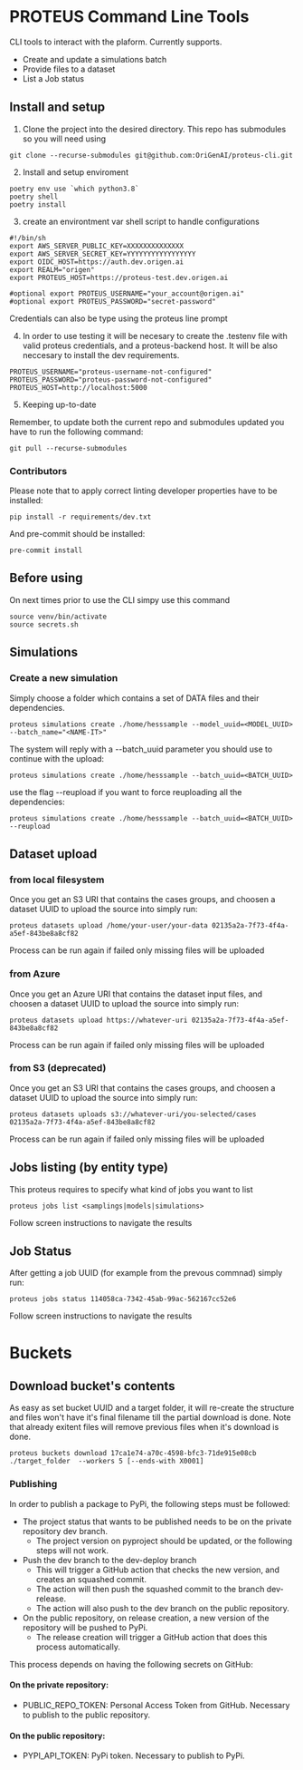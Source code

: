# PROTEUS Command Line Tools

CLI tools to interact with the plaform. Currently supports.

- Create and update a simulations batch
- Provide files to a dataset
- List a Job status

## Install and setup

1. Clone the project into the desired directory. This repo has submodules so you will need using

```
git clone --recurse-submodules git@github.com:OriGenAI/proteus-cli.git
```


2. Install and setup enviroment

```
poetry env use `which python3.8`
poetry shell
poetry install
```

3. create an environtment var shell script to handle configurations

```
#!/bin/sh
export AWS_SERVER_PUBLIC_KEY=XXXXXXXXXXXXXX
export AWS_SERVER_SECRET_KEY=YYYYYYYYYYYYYYYYY
export OIDC_HOST=https://auth.dev.origen.ai
export REALM="origen"
export PROTEUS_HOST=https://proteus-test.dev.origen.ai

#optional export PROTEUS_USERNAME="your_account@origen.ai"
#optional export PROTEUS_PASSWORD="secret-password"
```

Credentials can also be type using the proteus line prompt

4. In order to use testing it will be necesary to create the .testenv file with valid proteus credentials, and a proteus-backend host. It will be also neccesary to install the dev requirements.

```
PROTEUS_USERNAME="proteus-username-not-configured"
PROTEUS_PASSWORD="proteus-password-not-configured"
PROTEUS_HOST=http://localhost:5000
```

5. Keeping up-to-date

Remember, to update both the current repo and submodules updated you have to run the following command:

```
git pull --recurse-submodules
```

### Contributors

Please note that to apply correct linting developer properties have to be installed:

```
pip install -r requirements/dev.txt
```

And pre-commit should be installed:

```
pre-commit install
```



## Before using

On next times prior to use the CLI simpy use this command

```
source venv/bin/activate
source secrets.sh
```

## Simulations

### Create a new simulation

Simply choose a folder which contains a set of DATA files and their dependencies.

```
proteus simulations create ./home/hesssample --model_uuid=<MODEL_UUID> --batch_name="<NAME-IT>"
```

The system will reply with a --batch_uuid parameter you should use to continue with the upload:

```
proteus simulations create ./home/hesssample --batch_uuid=<BATCH_UUID>
```

use the flag --reupload if you want to force reuploading all the dependencies:

```
proteus simulations create ./home/hesssample --batch_uuid=<BATCH_UUID> --reupload
```

## Dataset upload

### from local filesystem

Once you get an S3 URI that contains the cases groups, and choosen a dataset UUID to upload the source into simply run:

```
proteus datasets upload /home/your-user/your-data 02135a2a-7f73-4f4a-a5ef-843be8a8cf82
```

Process can be run again if failed only missing files will be uploaded

### from Azure

Once you get an Azure URI that contains the dataset input files, and choosen a dataset UUID to upload the source into simply run:

```
proteus datasets upload https://whatever-uri 02135a2a-7f73-4f4a-a5ef-843be8a8cf82
```

Process can be run again if failed only missing files will be uploaded


### from S3 (deprecated)

Once you get an S3 URI that contains the cases groups, and choosen a dataset UUID to upload the source into simply run:

```
proteus datasets uploads s3://whatever-uri/you-selected/cases 02135a2a-7f73-4f4a-a5ef-843be8a8cf82
```

Process can be run again if failed only missing files will be uploaded

## Jobs listing (by entity type)

This proteus requires to specify what kind of jobs you want to list

```
proteus jobs list <samplings|models|simulations>
```

Follow screen instructions to navigate the results

## Job Status

After getting a job UUID (for example from the prevous commnad) simply run:

```
proteus jobs status 114058ca-7342-45ab-99ac-562167cc52e6
```

Follow screen instructions to navigate the results

# Buckets

## Download bucket's contents

As easy as set bucket UUID and a target folder, it will re-create the structure and files won't have it's final filename till the partial download is done. Note that already exitent files will remove previous files when it's download is done.

```
proteus buckets download 17ca1e74-a70c-4598-bfc3-71de915e08cb  ./target_folder  --workers 5 [--ends-with X0001]
```

### Publishing

In order to publish a package to PyPi, the following steps must be followed:

- The project status that wants to be published needs to be on the private repository dev branch.
    - The project version on pyproject should be updated, or the following steps will not work.
- Push the dev branch to the dev-deploy branch
    - This will trigger a GitHub action that checks the new version, and creates an squashed commit.
    - The action will then push the squashed commit to the branch dev-release.
    - The action will also push to the dev branch on the public repository.
- On the public repository, on release creation, a new version of the repository will be pushed to PyPi.
    - The release creation will trigger a GitHub action that does this process automatically.

This process depends on having the following secrets on GitHub:
#### On the private repository:
- PUBLIC_REPO_TOKEN: Personal Access Token from GitHub. Necessary to publish to the public repository.
#### On the public repository:
- PYPI_API_TOKEN: PyPi token. Necessary to publish to PyPi.
